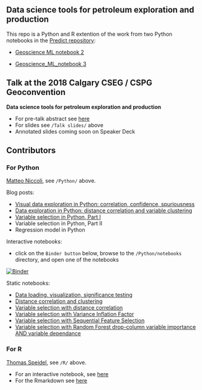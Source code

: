## Data science tools for petroleum exploration and production

This repo is a Python and R extention of the work from two Python notebooks in the [Predict repository](https://github.com/mycarta/predict): 

- [Geoscience ML notebook 2](https://github.com/mycarta/predict/blob/master/Geoscience_ML_notebook_2.ipynb) 

- [Geoscience_ML_notebook 3](https://github.com/mycarta/predict/blob/master/Geoscience_ML_notebook_3.ipynb)

## Talk at the 2018 Calgary CSEG / CSPG Geoconvention
**Data science tools for petroleum exploration and production**
* For pre-talk abstract see [here](https://www.geoconvention.com/uploads/2018abstracts/290_GC2018_Data_science_tools_for_petroleum_e_and_p.pdf)
* For slides see `/Talk slides/` above
* Annotated slides coming soon on Speaker Deck

## Contributors

### For Python
[Matteo Niccoli](https://github.com/mycarta),  see `/Python/` above.

Blog posts:
* [Visual data exploration in Python: correlation, confidence, spuriousness](https://mycarta.wordpress.com/2019/03/17/visual-data-exploration-in-python-correlation-confidence-spuriousness/)
* [Data exploration in Python: distance correlation and variable clustering](https://mycarta.wordpress.com/2019/03/17/visual-data-exploration-in-python-correlation-confidence-spuriousness/)
* [Variable selection in Python, Part I](https://mycarta.wordpress.com/2019/04/30/variable-selection-in-python-part-i/)
* Variable selection in Python, Part II
* Regression model in Python


Interactive notebooks:
* click on the `Binder button` below, browse to the `/Python/notebooks` directory, and open one of the notebooks

[![Binder](https://mybinder.org/badge.svg)](https://mybinder.org/v2/gh/mycarta/Niccoli_Speidel_2018_Geoconvention/master)

Static notebooks:
* [Data loading, visualization, significance testing](https://github.com/mycarta/Niccoli_Speidel_2018_Geoconvention/blob/master/Python/notebooks/Python_data_science_tools%20_petroleum_exploration_production.ipynb)
* [Distance correlation and clustering](https://github.com/mycarta/Niccoli_Speidel_2018_Geoconvention/blob/master/Python/notebooks/Python_data_science_tools%20_petroleum_exploration_production_distance_correlation_and_clustering.ipynb)
* [Variable selection with distance correlation]()
* [Variable selection with Variance Inflation Factor](https://github.com/mycarta/Niccoli_Speidel_2018_Geoconvention/blob/master/Python/notebooks/variable_selection_02_VIF.ipynb)
* [Variable selection with Sequential Feature Selection](https://github.com/mycarta/Niccoli_Speidel_2018_Geoconvention/blob/master/Python/notebooks/variable_selection_03_SFS.ipynb)
* [Variable selection with Random Forest drop-column variable importance AND variable dependance](https://github.com/mycarta/Niccoli_Speidel_2018_Geoconvention/blob/master/Python/notebooks/variable_selection_04_RF_drop-column_importances_and_dependence.ipynb)




### For R
[Thomas Speidel](https:/github.com/tspeidel/), see `/R/` above.
* For an interactive notebook, see [here](https://geoconvention2018.updog.co/index.html)
* For the Rmarkdown see [here](https://github.com/mycarta/Niccoli_Speidel_2018_Geoconvention/blob/master/R/geoconference_2018.Rmd)



